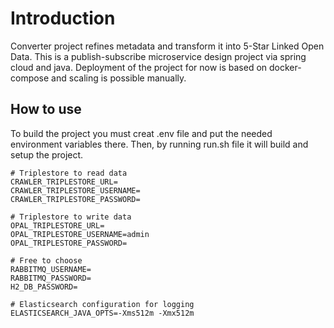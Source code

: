 # Introduction
Converter project refines metadata and transform it into 5-Star Linked Open Data. This is a publish-subscribe microservice design project via spring cloud and java. Deployment of the project for now is based on docker-compose and scaling is possible manually. 

## How to use
To build the project you must creat .env file and put the needed environment variables there. Then, by running run.sh file it will build and setup the project. 
```
# Triplestore to read data
CRAWLER_TRIPLESTORE_URL=
CRAWLER_TRIPLESTORE_USERNAME=
CRAWLER_TRIPLESTORE_PASSWORD=

# Triplestore to write data
OPAL_TRIPLESTORE_URL=
OPAL_TRIPLESTORE_USERNAME=admin
OPAL_TRIPLESTORE_PASSWORD=

# Free to choose
RABBITMQ_USERNAME=
RABBITMQ_PASSWORD=
H2_DB_PASSWORD=

# Elasticsearch configuration for logging
ELASTICSEARCH_JAVA_OPTS=-Xms512m -Xmx512m
```
